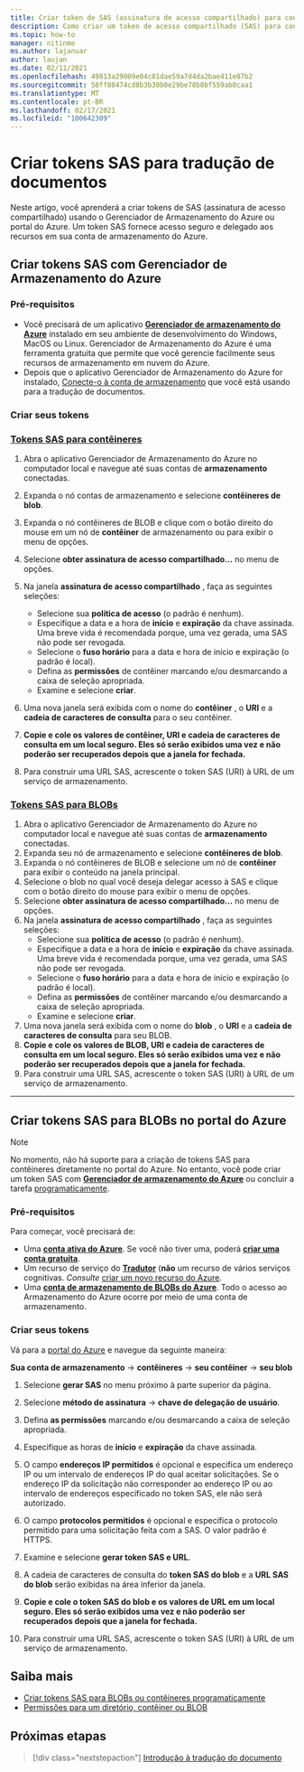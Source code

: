 ```yaml
---
title: Criar token de SAS (assinatura de acesso compartilhado) para contêineres e BLOBs com o Microsoft Gerenciador de Armazenamento
description: Como criar um token de acesso compartilhado (SAS) para contêineres e BLOBs com o Microsoft Gerenciador de Armazenamento
ms.topic: how-to
manager: nitinme
ms.author: lajanuar
author: laujan
ms.date: 02/11/2021
ms.openlocfilehash: 49813a29009e04c81dae59a7d4da2bae411e07b2
ms.sourcegitcommit: 58ff80474cd8b3b30b0e29be78b8bf559ab0caa1
ms.translationtype: MT
ms.contentlocale: pt-BR
ms.lasthandoff: 02/17/2021
ms.locfileid: "100642309"
---
```

# <a name="create-sas-tokens-for-document-translation"></a>Criar tokens SAS para tradução de documentos

Neste artigo, você aprenderá a criar tokens de SAS (assinatura de acesso compartilhado) usando o Gerenciador de Armazenamento do Azure ou portal do Azure. Um token SAS fornece acesso seguro e delegado aos recursos em sua conta de armazenamento do Azure.

## <a name="create-sas-tokens-with-azure-storage-explorer"></a>Criar tokens SAS com Gerenciador de Armazenamento do Azure

### <a name="prerequisites"></a>Pré-requisitos

* Você precisará de um aplicativo [**Gerenciador de armazenamento do Azure**](/azure/vs-azure-tools-storage-manage-with-storage-explorer) instalado em seu ambiente de desenvolvimento do Windows, MacOS ou Linux. Gerenciador de Armazenamento do Azure é uma ferramenta gratuita que permite que você gerencie facilmente seus recursos de armazenamento em nuvem do Azure.
* Depois que o aplicativo Gerenciador de Armazenamento do Azure for instalado, [Conecte-o à conta de armazenamento](/azure/vs-azure-tools-storage-manage-with-storage-explorer?tabs=windows#connect-to-a-storage-account-or-service) que você está usando para a tradução de documentos.

### <a name="create-your-tokens"></a>Criar seus tokens

### <a name="sas-tokens-for-containers"></a>[Tokens SAS para contêineres](#tab/Containers)

1. Abra o aplicativo Gerenciador de Armazenamento do Azure no computador local e navegue até suas contas de **armazenamento** conectadas.
1. Expanda o nó contas de armazenamento e selecione **contêineres de blob**.
1. Expanda o nó contêineres de BLOB e clique com o botão direito do mouse em um nó de **contêiner** de armazenamento ou para exibir o menu de opções.
1. Selecione **obter assinatura de acesso compartilhado...** no menu de opções.
1. Na janela **assinatura de acesso compartilhado** , faça as seguintes seleções:
    * Selecione sua **política de acesso** (o padrão é nenhum).
    * Especifique a data e a hora de **início** e **expiração** da chave assinada. Uma breve vida é recomendada porque, uma vez gerada, uma SAS não pode ser revogada.
    * Selecione o **fuso horário** para a data e hora de início e expiração (o padrão é local).
    * Defina as **permissões** de contêiner marcando e/ou desmarcando a caixa de seleção apropriada.
    * Examine e selecione **criar**.

1. Uma nova janela será exibida com o nome do **contêiner** , o **URI** e a **cadeia de caracteres de consulta** para o seu contêiner.  
1. **Copie e cole os valores de contêiner, URI e cadeia de caracteres de consulta em um local seguro. Eles só serão exibidos uma vez e não poderão ser recuperados depois que a janela for fechada.**
1. Para construir uma URL SAS, acrescente o token SAS (URI) à URL de um serviço de armazenamento.

### <a name="sas-tokens-for-blobs"></a>[Tokens SAS para BLOBs](#tab/blobs)

1. Abra o aplicativo Gerenciador de Armazenamento do Azure no computador local e navegue até suas contas de **armazenamento** conectadas.
1. Expanda seu nó de armazenamento e selecione **contêineres de blob**.
1. Expanda o nó contêineres de BLOB e selecione um nó de **contêiner** para exibir o conteúdo na janela principal.
1. Selecione o blob no qual você deseja delegar acesso à SAS e clique com o botão direito do mouse para exibir o menu de opções.
1. Selecione **obter assinatura de acesso compartilhado...** no menu de opções.
1. Na janela **assinatura de acesso compartilhado** , faça as seguintes seleções:
    * Selecione sua **política de acesso** (o padrão é nenhum).
    * Especifique a data e a hora de **início** e **expiração** da chave assinada. Uma breve vida é recomendada porque, uma vez gerada, uma SAS não pode ser revogada.
    * Selecione o **fuso horário** para a data e hora de início e expiração (o padrão é local).
    * Defina as **permissões** de contêiner marcando e/ou desmarcando a caixa de seleção apropriada.
    * Examine e selecione **criar**.
1. Uma nova janela será exibida com o nome do **blob** , o **URI** e a **cadeia de caracteres de consulta** para seu BLOB.  
1. **Copie e cole os valores de BLOB, URI e cadeia de caracteres de consulta em um local seguro. Eles só serão exibidos uma vez e não poderão ser recuperados depois que a janela for fechada.**
1. Para construir uma URL SAS, acrescente o token SAS (URI) à URL de um serviço de armazenamento.

---

## <a name="create-sas-tokens-for-blobs-in-the-azure-portal"></a>Criar tokens SAS para BLOBs no portal do Azure

> [!NOTE]
> No momento, não há suporte para a criação de tokens SAS para contêineres diretamente no portal do Azure. No entanto, você pode criar um token SAS com [**Gerenciador de armazenamento do Azure**](#create-sas-tokens-with-azure-storage-explorer) ou concluir a tarefa [programaticamente](/azure/storage/blobs/sas-service-create).

<!-- markdownlint-disable MD024 -->
### <a name="prerequisites"></a>Pré-requisitos

Para começar, você precisará de:

* Uma [**conta ativa do Azure**](https://azure.microsoft.com/free/cognitive-services/).  Se você não tiver uma, poderá [**criar uma conta gratuita**](https://azure.microsoft.com/free/).
* Um recurso de serviço do [**Tradutor**](https://ms.portal.azure.com/#create/Microsoft) (**não** um recurso de vários serviços cognitivas.  *Consulte* [criar um novo recurso do Azure](../../cognitive-services-apis-create-account.md#create-a-new-azure-cognitive-services-resource).  
* Uma [**conta de armazenamento de BLOBs do Azure**](https://ms.portal.azure.com/#create/Microsoft.StorageAccount-ARM). Todo o acesso ao Armazenamento do Azure ocorre por meio de uma conta de armazenamento.

### <a name="create-your-tokens"></a>Criar seus tokens

Vá para a [portal do Azure](https://ms.portal.azure.com/#home) e navegue da seguinte maneira:  

 **Sua conta de armazenamento** → **contêineres** → **seu contêiner** → **seu blob**

1. Selecione **gerar SAS** no menu próximo à parte superior da página.

1. Selecione **método de assinatura** → **chave de delegação de usuário**.

1. Defina **as permissões** marcando e/ou desmarcando a caixa de seleção apropriada.

1. Especifique as horas de **início** e **expiração** da chave assinada.

1. O campo **endereços IP permitidos** é opcional e especifica um endereço IP ou um intervalo de endereços IP do qual aceitar solicitações. Se o endereço IP da solicitação não corresponder ao endereço IP ou ao intervalo de endereços especificado no token SAS, ele não será autorizado.

1. O campo **protocolos permitidos** é opcional e especifica o protocolo permitido para uma solicitação feita com a SAS. O valor padrão é HTTPS.

1. Examine e selecione **gerar token SAS e URL**.

1. A cadeia de caracteres de consulta do **token SAS do blob** e a **URL SAS do blob** serão exibidas na área inferior da janela.  

1. **Copie e cole o token SAS do blob e os valores de URL em um local seguro. Eles só serão exibidos uma vez e não poderão ser recuperados depois que a janela for fechada.**

1. Para construir uma URL SAS, acrescente o token SAS (URI) à URL de um serviço de armazenamento.

## <a name="learn-more"></a>Saiba mais

* [Criar tokens SAS para BLOBs ou contêineres programaticamente](/azure/storage/blobs/sas-service-create)
* [Permissões para um diretório, contêiner ou BLOB](/rest/api/storageservices/create-service-sas#permissions-for-a-directory-container-or-blob)

## <a name="next-steps"></a>Próximas etapas

> [!div class="nextstepaction"]
> [Introdução à tradução do documento](get-started-with-document-translation.md)
>
>

